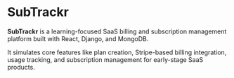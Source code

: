 # SubTrackr

**SubTrackr** is a learning-focused SaaS billing and subscription management platform built with React, Django, and MongoDB.

It simulates core features like plan creation, Stripe-based billing integration, usage tracking, and subscription management for early-stage SaaS products.

